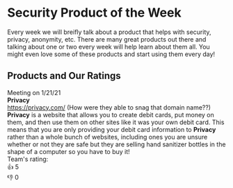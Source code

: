 # Security Product of the Week
Every week we will breifly talk about a product that helps with security, privacy, anonymity, etc. There are many great products out there and talking about one or two every week will help learn about them all. You might even love some of these products and start using them every day!

## Products and Our Ratings
Meeting on 1/21/21<br>
<b>Privacy</b><br>
https://privacy.com/ (How were they able to snag that domain name??)<br>
<b>Privacy</b> is a website that allows you to create debit cards, put money on them, and then use them on other sites like it was your own debit card. This means that you are only providing your debit card information to <b>Privacy</b> rather than a whole bunch of websites, including ones you are unsure whether or not they are safe but they are selling hand sanitizer bottles in the shape of a computer so you have to buy it!<br>
Team's rating: <br>
👍 5 <br>
👎 0 <br>